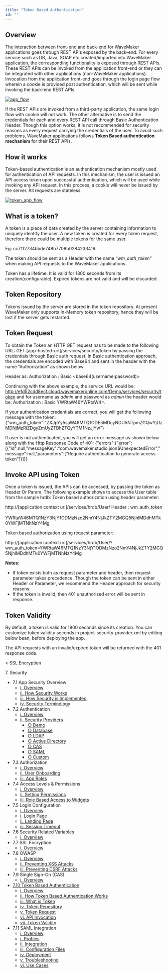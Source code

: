 ```yaml
---
title: "Token Based Authentication"
id: ""
---
```


## Overview

The interaction between front-end and back-end for WaveMaker applications goes through REST APIs exposed by the back-end. For every service such as DB, Java, SOAP etc created/imported into WaveMaker application, the corresponding functionality is exposed through REST APIs. These REST APIs can be invoked from the application front-end or they can be integrated with other applications (non-WaveMaker applications). Invocation from the application front-end goes through the login page flow wherein a cookie is provided post authentication, which will be sent while invoking the back-end REST APIs.

[![app_flow](../assets/app_flow.png)](../assets/app_flow.png)

If the REST APIs are invoked from a third-party application, the same login flow with cookie will not work. The other alternative is to send the credentials for each and every REST API call through Basic Authentication Header. Though this option works, it is not recommended for security reasons as every request carrying the credentials of the user. To avoid such problems, WaveMaker applications follows **Token Based authentication mechanism** for their REST APIs.

## How it works

Token-based authentication is an authentication mechanism mostly used for authentication of API requests. In this mechanism, the user is issued an API access token upon successful authentication, which will be used while invoking any API request. In this process, a cookie will never be issued by the server. All requests are stateless.

[![token_app_flow](../assets/token_app_flow.png)](../assets/token_app_flow.png)

## What is a token?

A token is a piece of data created by the server containing information to uniquely identify the user. A new token is created for every token request, therefore there could be multiple tokens for the same user.

Eg: cc7112734bbde748b7708b0284233419.

The token should be sent as a Header with the name “_wm\_auth\_token_” when making API requests to the WaveMaker applications.

Token has a lifetime. It is valid for 1800 seconds from its creation(configurable). Expired tokens are not valid and will be discarded.

## Token Repository

Tokens issued by the server are stored in the token repository. At present WaveMaker only supports In-Memory token repository, hence they will be lost if the server gets restarted.

## Token Request

To obtain the Token an HTTP GET request has to be made to the following URL: GET \[app-hosted-url\]/services/security/token by passing the credentials through Basic auth request. In Basic authentication approach, the credentials are encoded with Base64 and sent in the header with the name “Authorization” as shown below

Header as: Authorization : Basic <base64(username:password)>

Continuing with the above example, the service URL would be: http://e1d52cdd8ecf.cloud.wavemakeronline.com/Demo/services/security/token and for username as _admin_ and password as _admin_ the header would be: Authorization : Basic YWRtaW46YWRtaW4=.

If your authentication credentials are correct, you will get the following message with the token: {"wm\_auth\_token":"ZXJpYy5saW46MTQ1ODE5MDcyNDU5NTpmZGQwYjUzMDNjMzRiZDgyZmUyZTBhZTQyYTM1NzJjYw"}

If user is not authenticated, you will get an error message as shown below along with the Http Response Code of 401: {"errors":{"error":\[{"id":null,"messageKey":"com.wavemaker.studio.json$UnexpectedError","message":null,"parameters":\["Require authentication to generate access token"\]}\]}}

## Invoke API using Token

Once a token is issued, the APIs can be accessed, by passing the token as Header Or Param. The following example shows to access the User table from the sample hrdb: Token based authorization using header parameter:

http://\[application context url\]/services/hrdb/User/
Header :
wm\_auth\_token : YWRtaW46MTQ1NzY3NjY1ODMzNzo2NmY4NjJkZTY2MGQ5NjhlMDdhMTk0YWFjMTNhNzY4Mg

Token based authorization using request parameter:

http://\[application context url\]/services/hrdb/User/?wm\_auth\_token=YWRtaW46MTQ1NzY3NjY1ODMzNzo2NmY4NjJkZTY2MGQ5NjhlMDdhMTk0YWFjMTNhNzY4Mg

**Notes**:

- If token exists both as request parameter and header, then request parameter takes precedence. Though the token can be sent in either Header or Parameter, we recommend the Header approach for security reasons.
- If the token is invalid, then 401 unauthorized error will be sent in response.

## Token Validity

By default, a token is valid for 1800 seconds since its creation. You can customize token validity seconds in project-security-provider.xml by editing below bean, before deploying the app.

<bean id="wmTokenBasedAuthenticationService" class="com.wavemaker.runtime.security.token.WMTokenBasedAuthenticationService">

The API requests with an invalid/expired token will be returned with the 401 response code.

< SSL Encryption

7\. Security

- 7.1 App Security Overview
    - [i. Overview](/learn/app-security/app-security/#)
    - [ii. How Security Works](/learn/app-security/app-security/#working)
    - [iii. How Security is Implemented](/learn/app-security/app-security/#implementation)
    - [iv. Security Terminology](/learn/app-security/app-security/#terminology)
- 7.2 Authentication
    - [i. Overview](/learn/app-security/authentication/)
    - [ii. Security Providers](/learn/app-security/authentication/#security-providers)
        - [○ Demo](/learn/app-security/authentication/#demo)
        - [○ Database](/learn/app-security/authentication/#database)
        - [○ LDAP](/learn/app-security/authentication/#ldap)
        - [○ Active Directory](/learn/app-security/authentication/#ad)
        - [○ CAS](/learn/app-security/authentication/#cas)
        - [○ SAML](/learn/app-security/authentication/#saml)
        - [○ Custom](/learn/app-security/authentication/#custom)
- 7.3 Authorization
    - [i. Overview](/learn/app-security/authorization/)
    - [ii. User Onboarding](/learn/app-security/authorization/#user-onboarding)
    - [iii. App Roles](/learn/app-security/authorization/#app-roles)
- 7.4 Access Levels & Permissions
    - [i. Overview](/learn/app-security/access-levels-permissions/)
    - [ii. Setting Permissions](/learn/app-security/access-levels-permissions/#setting-permissions)
    - [iii. Role Based Access to Widgets](/learn/app-security/access-levels-permissions/#role-based-access)
- 7.5 Login Configuration
    - [i. Overview](/learn/app-security/login-configuration/)
    - [i. Login Page](/learn/app-security/login-configuration/#login-page)
    - [ii. Landing Page](/learn/app-security/login-configuration/#landing-page)
    - [iii. Session Timeout](/learn/app-security/login-configuration/#session-timeout)
- 7.6 Security Related Variables
    - [i. Overview](/learn/app-security/security-variables)
- 7.7 SSL Encryption
    - [i. Overview](/learn/app-security/ssl-encryption/)
- 7.8 OWASP
    - [i. Overview](/learn/app-security/owasp/)
    - [ii. Preventing XSS Attacks](/learn/app-security/owasp/#xss)
    - [iii. Preventing CSRF Attacks](/learn/app-security/owasp/#csrf)
- 7.9 Single Sign-On (CAS)
    - [i. Overview](/learn/app-security/central-authentication-system/)
- [7.10 Token Based Authentication](#)
    - [i. Overview](#)
    - [ii. How Token Based Authentication Works](#working)
    - [iii. What is Token](#token)
    - [iv. Token Repository](#token-repository)
    - [v. Token Request](#token-request)
    - [vi. API Invocation](#api-invocation)
    - [vii. Token Validity](#token-validity)
- 7.11 SAML Integration
    - [i. Overview](/learn/app-development/app-security/saml-integration/)
    - [i. Profiles](/learn/app-development/app-security/saml-integration/#profiles)
    - [ii. Integration](/learn/app-development/app-security/saml-integration/#integration)
    - [iii. Configuration Files](/learn/app-development/app-security/saml-integration/#files)
    - [iv. Deployment](/learn/app-development/app-security/saml-integration/#deployment)
    - [v. Troubleshooting](/learn/app-development/app-security/saml-integration/#troubleshooting)
    - [vi. Use Cases](/learn/app-development/app-security/saml-integration/#use-cases)
